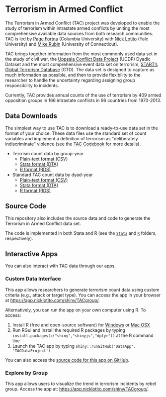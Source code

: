 # Terrorism in Armed Conflict

The Terrorism in Armed Conflict (TAC) project was developed to enable the study of terrorism within intrastate armed conflicts by uniting the most comprehensive available data sources from both research communities. TAC is led by [Page Fortna](http://www.columbia.edu/~vpf4/) (Columbia University) with [Nick Lotito](https://nicklotito.com) (Yale University) and [Mike Rubin](http://www.michaelarubin.com/) (University of Connecticut).

TAC brings together information from the most commonly used data set in the study of civil war, the [Uppsala Conflict Data Project](http://ucdp.uu.se/) (UCDP) Dyadic Dataset and the most comprehensive event data set on terrorism, [START’s Global Terrorism Database](https://www.start.umd.edu/gtd/) (GTD). The data set is designed to capture as much information as possible, and then to provide flexibility to the researcher to handle the uncertainty regarding assigning group responsibility to incidents.

Currently, TAC provides annual counts of the use of terrorism by 409 armed opposition groups in 166 intrastate conflicts in 96 countries from 1970-2013.

## Data Downloads

The simplest way to use TAC is to download a ready-to-use data set in the format of your choice. These data files use the standard set of count variables and implement a definition of terrorism as "deliberately indiscriminate" violence (see the [TAC Codebook](Download/TAC_Codebook_202010.pdf) for more details).

- Terrrism count data by group-year
  + [Plain-text format (CSV)](Download/TAC_group_202010.csv)
  + [Stata format (DTA)](Download/TAC_group_202010.dta)
  + [R format (RDS)](Download/TAC_group_202010.rds)
- Standard TAC count data by dyad-year
  + [Plain-text format (CSV)](Download/TAC_dyad_202010.csv)
  + [Stata format (DTA)](Download/TAC_dyad_202010.dta)
  + [R format (RDS)](Download/TAC_dyad_202010.rds)

## Source Code

This repository also includes the source data and code to generate the Terrorism in Armed Conflict data set.

The code is implemented in both Stata and R (see the [`Stata`](Stata/) and [`R`](R/) folders, respectively).

## Interactive Apps

You can also interact with TAC data through our apps.

### Custom Data Interface

This app allows researchers to generate terrorism count data using custom criteria (e.g., attack or target type). You can access the app in your browser at <https://app.nicklotito.com/shiny/TACgroup/>.

Alternatively, you can run the app on your own computer using R. To access:

1. Install R (free and open-source software) for [Windows](https://cran.r-project.org/bin/windows/base/) or [Mac OSX](https://cran.r-project.org/bin/macosx/)
2. Run RGui and install the required R packages by typing `install.packages(c("shiny","shinyjs","dplyr"))` at the R command line
3. Launch the TAC app by typing `shiny::runGitHub('DataApp', 'TACDataProject')`

You can also access the [source code for this app on GitHub](https://github.com/TACDataProject/DataApp).

### Explore by Group

This app allows users to visualize the trend in terrorism incidents by rebel group. Access the app at: <https://app.nicklotito.com/shiny/TACgroup/>.
